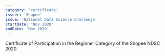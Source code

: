 ```yaml
---
category: 'certificate'
issuer: 'Shopee'
issue: 'National Data Science Challenge'
startDate: 'Nov 2020'
endDate: 'Nov 2020'
---
```


Certificate of Participation in the Beginner Category of the Shopee NDSC 2020.
